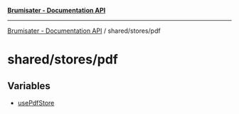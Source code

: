 [**Brumisater - Documentation API**](../../../README.md)

***

[Brumisater - Documentation API](../../../README.md) / shared/stores/pdf

# shared/stores/pdf

## Variables

- [usePdfStore](variables/usePdfStore.md)
